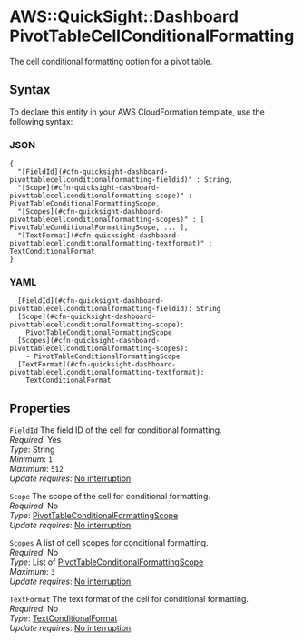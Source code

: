 # AWS::QuickSight::Dashboard PivotTableCellConditionalFormatting<a name="aws-properties-quicksight-dashboard-pivottablecellconditionalformatting"></a>

The cell conditional formatting option for a pivot table\.

## Syntax<a name="aws-properties-quicksight-dashboard-pivottablecellconditionalformatting-syntax"></a>

To declare this entity in your AWS CloudFormation template, use the following syntax:

### JSON<a name="aws-properties-quicksight-dashboard-pivottablecellconditionalformatting-syntax.json"></a>

```
{
  "[FieldId](#cfn-quicksight-dashboard-pivottablecellconditionalformatting-fieldid)" : String,
  "[Scope](#cfn-quicksight-dashboard-pivottablecellconditionalformatting-scope)" : PivotTableConditionalFormattingScope,
  "[Scopes](#cfn-quicksight-dashboard-pivottablecellconditionalformatting-scopes)" : [ PivotTableConditionalFormattingScope, ... ],
  "[TextFormat](#cfn-quicksight-dashboard-pivottablecellconditionalformatting-textformat)" : TextConditionalFormat
}
```

### YAML<a name="aws-properties-quicksight-dashboard-pivottablecellconditionalformatting-syntax.yaml"></a>

```
  [FieldId](#cfn-quicksight-dashboard-pivottablecellconditionalformatting-fieldid): String
  [Scope](#cfn-quicksight-dashboard-pivottablecellconditionalformatting-scope): 
    PivotTableConditionalFormattingScope
  [Scopes](#cfn-quicksight-dashboard-pivottablecellconditionalformatting-scopes): 
    - PivotTableConditionalFormattingScope
  [TextFormat](#cfn-quicksight-dashboard-pivottablecellconditionalformatting-textformat): 
    TextConditionalFormat
```

## Properties<a name="aws-properties-quicksight-dashboard-pivottablecellconditionalformatting-properties"></a>

`FieldId`  <a name="cfn-quicksight-dashboard-pivottablecellconditionalformatting-fieldid"></a>
The field ID of the cell for conditional formatting\.  
*Required*: Yes  
*Type*: String  
*Minimum*: `1`  
*Maximum*: `512`  
*Update requires*: [No interruption](https://docs.aws.amazon.com/AWSCloudFormation/latest/UserGuide/using-cfn-updating-stacks-update-behaviors.html#update-no-interrupt)

`Scope`  <a name="cfn-quicksight-dashboard-pivottablecellconditionalformatting-scope"></a>
The scope of the cell for conditional formatting\.  
*Required*: No  
*Type*: [PivotTableConditionalFormattingScope](aws-properties-quicksight-dashboard-pivottableconditionalformattingscope.md)  
*Update requires*: [No interruption](https://docs.aws.amazon.com/AWSCloudFormation/latest/UserGuide/using-cfn-updating-stacks-update-behaviors.html#update-no-interrupt)

`Scopes`  <a name="cfn-quicksight-dashboard-pivottablecellconditionalformatting-scopes"></a>
A list of cell scopes for conditional formatting\.  
*Required*: No  
*Type*: List of [PivotTableConditionalFormattingScope](aws-properties-quicksight-dashboard-pivottableconditionalformattingscope.md)  
*Maximum*: `3`  
*Update requires*: [No interruption](https://docs.aws.amazon.com/AWSCloudFormation/latest/UserGuide/using-cfn-updating-stacks-update-behaviors.html#update-no-interrupt)

`TextFormat`  <a name="cfn-quicksight-dashboard-pivottablecellconditionalformatting-textformat"></a>
The text format of the cell for conditional formatting\.  
*Required*: No  
*Type*: [TextConditionalFormat](aws-properties-quicksight-dashboard-textconditionalformat.md)  
*Update requires*: [No interruption](https://docs.aws.amazon.com/AWSCloudFormation/latest/UserGuide/using-cfn-updating-stacks-update-behaviors.html#update-no-interrupt)